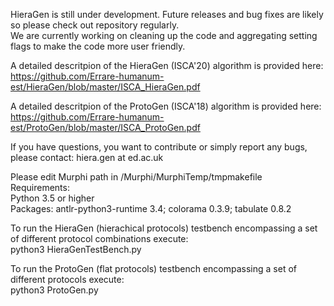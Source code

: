 HieraGen is still under development. Future releases and bug fixes are likely so please check out repository regularly.  
We are currently working on cleaning up the code and aggregating setting flags to make the code more user friendly. 


A detailed descritpion of the HieraGen (ISCA'20) algorithm is provided here: 
https://github.com/Errare-humanum-est/HieraGen/blob/master/ISCA_HieraGen.pdf 

A detailed descritpion of the ProtoGen (ISCA'18) algorithm is provided here: 
https://github.com/Errare-humanum-est/ProtoGen/blob/master/ISCA_ProtoGen.pdf


If you have questions, you want to contribute or simply report any bugs, please contact: hiera.gen at ed.ac.uk


Please edit Murphi path in /Murphi/MurphiTemp/tmpmakefile  
Requirements:  
Python 3.5 or higher  
Packages: antlr-python3-runtime 3.4; colorama 0.3.9; tabulate 0.8.2

To run the HieraGen (hierachical protocols) testbench encompassing a set of different protocol combinations execute:  
python3 HieraGenTestBench.py

To run the ProtoGen (flat protocols) testbench encompassing a set of different protocols execute:  
python3 ProtoGen.py


